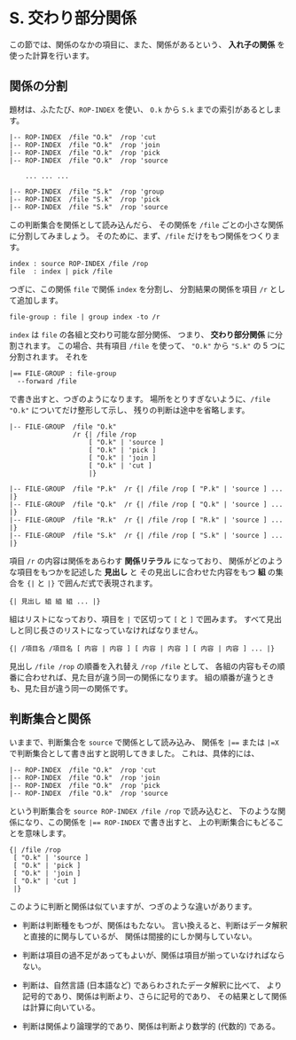 # S. 交わり部分関係


この節では、関係のなかの項目に、また、関係があるという、
**入れ子の関係** を使った計算を行います。


## 関係の分割

題材は、ふたたび、`ROP-INDEX` を使い、
`O.k` から `S.k` までの索引があるとします。

~~~~~~~~~~~~~~~~~~~~~~~~~~~~~~~~~~~~~~~~~~~~ { .koshu .input }
|-- ROP-INDEX  /file "O.k"  /rop 'cut
|-- ROP-INDEX  /file "O.k"  /rop 'join
|-- ROP-INDEX  /file "O.k"  /rop 'pick
|-- ROP-INDEX  /file "O.k"  /rop 'source

    ... ... ...

|-- ROP-INDEX  /file "S.k"  /rop 'group
|-- ROP-INDEX  /file "S.k"  /rop 'pick
|-- ROP-INDEX  /file "S.k"  /rop 'source
~~~~~~~~~~~~~~~~~~~~~~~~~~~~~~~~~~~~~~~~~~~~~~~~~~~~~~~~~~~~~~~

この判断集合を関係として読み込んだら、
その関係を `/file` ごとの小さな関係に分割してみましょう。
そのために、まず、`/file` だけをもつ関係をつくります。

~~~~~~~~~~~~~~~~~~~~~~~~~~~~~~~~~~~~~~~~~~~~ { .koshu .input }
index : source ROP-INDEX /file /rop
file  : index | pick /file
~~~~~~~~~~~~~~~~~~~~~~~~~~~~~~~~~~~~~~~~~~~~~~~~~~~~~~~~~~~~~~~

つぎに、この関係 `file` で関係 `index` を分割し、
分割結果の関係を項目 `/r` として追加します。

~~~~~~~~~~~~~~~~~~~~~~~~~~~~~~~~~~~~~~~~~~~~ { .koshu .input }
file-group : file | group index -to /r
~~~~~~~~~~~~~~~~~~~~~~~~~~~~~~~~~~~~~~~~~~~~~~~~~~~~~~~~~~~~~~~

`index` は `file` の各組と交わり可能な部分関係、
つまり、 **交わり部分関係** に分割されます。
この場合、共有項目 `/file` を使って、
`"O.k"` から `"S.k"` の 5 つに分割されます。
それを

~~~~~~~~~~~~~~~~~~~~~~~~~~~~~~~~~~~~~~~~~~~~ { .koshu .input }
|== FILE-GROUP : file-group
  --forward /file
~~~~~~~~~~~~~~~~~~~~~~~~~~~~~~~~~~~~~~~~~~~~~~~~~~~~~~~~~~~~~~~

で書き出すと、つぎのようになります。
場所をとりすぎないように、`/file "O.k"` についてだけ整形して示し、
残りの判断は途中を省略します。

~~~~~~~~~~~~~~~~~~~~~~~~~~~~~~~~~~~~~~~~~~~~ { .koshu .output }
|-- FILE-GROUP  /file "O.k"
                /r {| /file /rop
                    [ "O.k" | 'source ]
                    [ "O.k" | 'pick ]
                    [ "O.k" | 'join ]
                    [ "O.k" | 'cut ]
                    |}

|-- FILE-GROUP  /file "P.k"  /r {| /file /rop [ "P.k" | 'source ] ... |}
|-- FILE-GROUP  /file "Q.k"  /r {| /file /rop [ "Q.k" | 'source ] ... |}
|-- FILE-GROUP  /file "R.k"  /r {| /file /rop [ "R.k" | 'source ] ... |}
|-- FILE-GROUP  /file "S.k"  /r {| /file /rop [ "S.k" | 'source ] ... |}
~~~~~~~~~~~~~~~~~~~~~~~~~~~~~~~~~~~~~~~~~~~~~~~~~~~~~~~~~~~~~~~

項目 `/r` の内容は関係をあらわす **関係リテラル** になっており、
関係がどのような項目をもつかを記述した **見出し** と
その見出しに合わせた内容をもつ **組** の集合を
`{|` と `|}` で囲んだ式で表現されます。

~~~~~~~~~~~~~~~~~~~~~~~~~~~~~~~~~~~~~~~~~~~~ { .koshu }
{| 見出し 組 組 組 ... |}
~~~~~~~~~~~~~~~~~~~~~~~~~~~~~~~~~~~~~~~~~~~~~~~~~~~~~~~~~~~~~~~

組はリストになっており、項目を `|` で区切って `[` と `]` で囲みます。
すべて見出しと同じ長さのリストになっていなければなりません。

~~~~~~~~~~~~~~~~~~~~~~~~~~~~~~~~~~~~~~~~~~~~ { .koshu }
{| /項目名 /項目名 [ 内容 | 内容 ] [ 内容 | 内容 ] [ 内容 | 内容 ] ... |}
~~~~~~~~~~~~~~~~~~~~~~~~~~~~~~~~~~~~~~~~~~~~~~~~~~~~~~~~~~~~~~~

見出し `/file /rop` の順番を入れ替え `/rop /file` として、
各組の内容もその順番に合わせれば、見た目が違う同一の関係になります。
組の順番が違うときも、見た目が違う同一の関係です。


## 判断集合と関係

いままで、判断集合を `source` で関係として読み込み、
関係を `|==` または `|=X` で判断集合として書き出すと説明してきました。
これは、具体的には、

~~~~~~~~~~~~~~~~~~~~~~~~~~~~~~~~~~~~~~~~~~~~ { .koshu .input }
|-- ROP-INDEX  /file "O.k"  /rop 'cut
|-- ROP-INDEX  /file "O.k"  /rop 'join
|-- ROP-INDEX  /file "O.k"  /rop 'pick
|-- ROP-INDEX  /file "O.k"  /rop 'source
~~~~~~~~~~~~~~~~~~~~~~~~~~~~~~~~~~~~~~~~~~~~~~~~~~~~~~~~~~~~~~~

という判断集合を `source ROP-INDEX /file /rop` で読み込むと、
下のような関係になり、この関係を `|== ROP-INDEX` で書き出すと、
上の判断集合にもどることを意味します。

~~~~~~~~~~~~~~~~~~~~~~~~~~~~~~~~~~~~~~~~~~~~ { .koshu }
{| /file /rop
 [ "O.k" | 'source ]
 [ "O.k" | 'pick ]
 [ "O.k" | 'join ]
 [ "O.k" | 'cut ]
 |}
~~~~~~~~~~~~~~~~~~~~~~~~~~~~~~~~~~~~~~~~~~~~~~~~~~~~~~~~~~~~~~~

このように判断と関係は似ていますが、つぎのような違いがあります。

 - 判断は判断種をもつが、関係はもたない。
   言い換えると、判断はデータ解釈と直接的に関与しているが、
   関係は間接的にしか関与していない。

 - 判断は項目の過不足があってもよいが、関係は項目が揃っていなければならない。

 - 判断は、自然言語 (日本語など) であらわされたデータ解釈に比べて、
   より記号的であり、関係は判断より、さらに記号的であり、
   その結果として関係は計算に向いている。

 - 判断は関係より論理学的であり、関係は判断より数学的 (代数的) である。


[S.k]:   ../S/S.k

